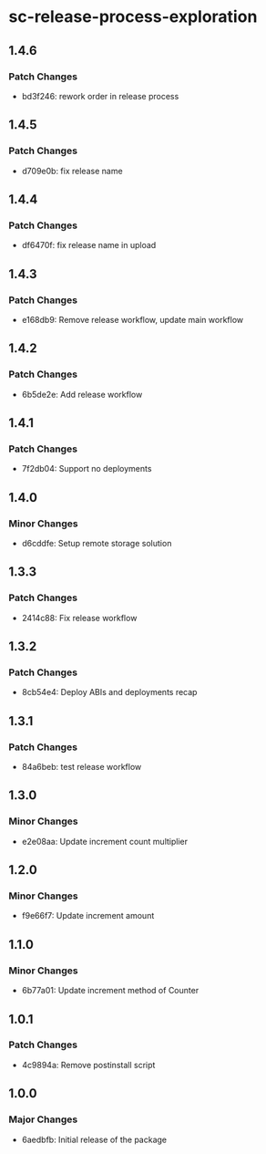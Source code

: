 # sc-release-process-exploration

## 1.4.6

### Patch Changes

- bd3f246: rework order in release process

## 1.4.5

### Patch Changes

- d709e0b: fix release name

## 1.4.4

### Patch Changes

- df6470f: fix release name in upload

## 1.4.3

### Patch Changes

- e168db9: Remove release workflow, update main workflow

## 1.4.2

### Patch Changes

- 6b5de2e: Add release workflow

## 1.4.1

### Patch Changes

- 7f2db04: Support no deployments

## 1.4.0

### Minor Changes

- d6cddfe: Setup remote storage solution

## 1.3.3

### Patch Changes

- 2414c88: Fix release workflow

## 1.3.2

### Patch Changes

- 8cb54e4: Deploy ABIs and deployments recap

## 1.3.1

### Patch Changes

- 84a6beb: test release workflow

## 1.3.0

### Minor Changes

- e2e08aa: Update increment count multiplier

## 1.2.0

### Minor Changes

- f9e66f7: Update increment amount

## 1.1.0

### Minor Changes

- 6b77a01: Update increment method of Counter

## 1.0.1

### Patch Changes

- 4c9894a: Remove postinstall script

## 1.0.0

### Major Changes

- 6aedbfb: Initial release of the package
